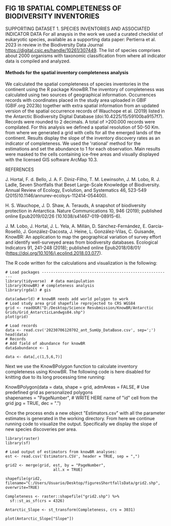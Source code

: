 
## FIG 1B SPATIAL COMPLETENESS OF BIODIVERSITY INVENTORIES 

SUPPORTING DATASET 1. SPECIES INVENTORIES AND ASSOCIATED INDICATOR DATA For all anaysis in the work we used a curated checklist of eukaryotic species, available as a supporting data paper: Pertierra et al. 2023 in review in the Biodiversity Data Journal https://digital.csic.es/handle/10261/307449. The list of species comprises about 2000 organisms with taxonomic classification from where all indicator data is compiled and analyzed. 

#### Methods for the spatial inventory completeness analysis

We calculated the spatial completeness of species inventories in the continent using the R package KnowBR.The inventory of completeness was calculated using two sources of geographical information. Occurrences records with coordinates placed in the study area uploaded in GBIF (GBIF.org 2023b) together with extra spatial information from
an updated version of the spatial occurrence records of Wauchope et al. (2019) listed in the Antarctic Biodiversity Digital Database (doi:10.4225/15/59100ba9157f7). Records were rounded to 2 decimals. A total of >200.000 records were compilated. For this analysis we defined a spatial resolution of 50-50 Km. from where we generated a grid with cells for all the emerged lands of the continent.  Results display the slope of the inventory discovery rates as an indicator of completeness. We used the 'rational' method for the estimations and set the abundance to 1 for each observation. Main results were masked to the cells containing ice-free areas and visually displayed with the licensed GIS software ArcMap 10.3.

REFERENCES 

J. Hortal, F. d. Bello, J. A. F. Diniz-Filho, T. M. Lewinsohn, J. M. Lobo, R. J. Ladle, Seven Shortfalls that Beset Large-Scale Knowledge of Biodiversity. Annual Review of Ecology, Evolution, and Systematics 46, 523-549 (2015)10.1146/annurev-ecolsys-112414-054400).

H. S. Wauchope, J. D. Shaw, A. Terauds, A snapshot of biodiversity protection in Antarctica. Nature Communications 10, 946 (2019); published online Epub2019/02/26 (10.1038/s41467-019-08915-6).

J. M. Lobo, J. Hortal, J. L. Yela, A. Millán, D. Sánchez-Fernández, E. García-Roselló, J. González-Dacosta, J. Heine, L. González-Vilas, C. Guisande, KnowBR: An application to map the geographical variation of survey effort and identify well-surveyed areas from biodiversity databases. Ecological Indicators 91, 241-248 (2018); published online Epub2018/08/01/ (https://doi.org/10.1016/j.ecolind.2018.03.077).

The R code written for the calculations and visualization is the following:

```{r message=FALSE, warning=FALSE}
# Load packages ---------------------------------------------------------
library(tidyverse)  # data manipulation
library(KnowBR) # completeness analysis
library(rgdal) # gis

data(adworld) # knowBR needs add world polygon to work 
# Load study area grid shapefile reprojected to CRS WGS84
grid <- readOGR("D:/Desktop/Science Resubmission/KnowBR/Antarctic Grids/Grid_AntarcticLandwgs84.shp")
plot(grid)
```

```{r message=FALSE, warning=FALSE}
# Load records
data <- read.csv('20230706120702_ant_SumUp_DataBase.csv', sep=';')
head(data)
# Records
# Add field of abundance for knowBR
data$abundance <- 1

data <- data[,c(1,5,6,7)]
```

Next we use the KnowBPolygon function to calculate inventory completeness using KnowBR. The following code is here disabled for knitting due to its long processing time running:

KnowBPolygon(data = data, 
             shape = grid, admAreas = FALSE,  # Use predefined grid as personalized polygons  
             shapenames = "PageNumber",    # WRITE HERE name of "id" cell from the grid
             jpg = TRUE, dec = ".")

Once the process ends a new object "Estimators.csv" with all the parameter estimates is generated in the working directory. From here we continue running code to visualize the output. Specifically we display the slope of new species discoveries per area.

```{r message=FALSE, warning=FALSE}
library(raster)
library(sf)

# Load output of estimators from knowBR analyses:
est <- read.csv('Estimators.CSV', header = TRUE, sep = ",")

grid2 <- merge(grid, est, by = "PageNumber",
                     all.x = TRUE)

shapefile(grid2, filename="C:/Users/Usuario/Desktop/figuresShortfallsData/grid2.shp", overwrite=TRUE)

Completeness <- raster::shapefile("grid2.shp") %>%
  sf::st_as_sf(crs = 4326)

Antarctic_Slope <- st_transform(Completeness, crs = 3031)

plot(Antarctic_Slope["Slope"])
```
